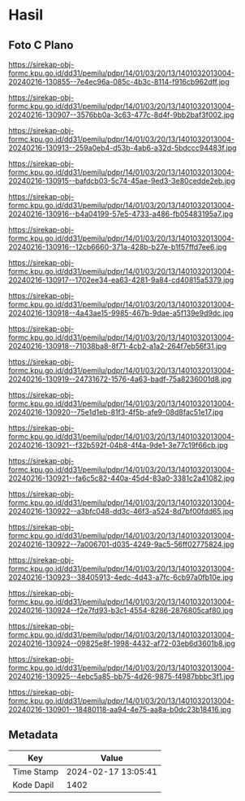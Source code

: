# Hasil

## Foto C Plano

https://sirekap-obj-formc.kpu.go.id/dd31/pemilu/pdpr/14/01/03/20/13/1401032013004-20240216-130855--7e4ec96a-085c-4b3c-8114-f916cb962dff.jpg

https://sirekap-obj-formc.kpu.go.id/dd31/pemilu/pdpr/14/01/03/20/13/1401032013004-20240216-130907--3576bb0a-3c63-477c-8d4f-9bb2baf3f002.jpg

https://sirekap-obj-formc.kpu.go.id/dd31/pemilu/pdpr/14/01/03/20/13/1401032013004-20240216-130913--259a0eb4-d53b-4ab6-a32d-5bdccc94483f.jpg

https://sirekap-obj-formc.kpu.go.id/dd31/pemilu/pdpr/14/01/03/20/13/1401032013004-20240216-130915--bafdcb03-5c74-45ae-9ed3-3e80cedde2eb.jpg

https://sirekap-obj-formc.kpu.go.id/dd31/pemilu/pdpr/14/01/03/20/13/1401032013004-20240216-130916--b4a04199-57e5-4733-a486-fb05483195a7.jpg

https://sirekap-obj-formc.kpu.go.id/dd31/pemilu/pdpr/14/01/03/20/13/1401032013004-20240216-130916--12cb6660-371a-428b-b27e-b1f57ffd7ee6.jpg

https://sirekap-obj-formc.kpu.go.id/dd31/pemilu/pdpr/14/01/03/20/13/1401032013004-20240216-130917--1702ee34-ea63-4281-9a84-cd40815a5379.jpg

https://sirekap-obj-formc.kpu.go.id/dd31/pemilu/pdpr/14/01/03/20/13/1401032013004-20240216-130918--4a43ae15-9985-467b-9dae-a5f139e9d9dc.jpg

https://sirekap-obj-formc.kpu.go.id/dd31/pemilu/pdpr/14/01/03/20/13/1401032013004-20240216-130918--71038ba8-8f71-4cb2-a1a2-264f7eb56f31.jpg

https://sirekap-obj-formc.kpu.go.id/dd31/pemilu/pdpr/14/01/03/20/13/1401032013004-20240216-130919--24731672-1576-4a63-badf-75a8236001d8.jpg

https://sirekap-obj-formc.kpu.go.id/dd31/pemilu/pdpr/14/01/03/20/13/1401032013004-20240216-130920--75e1d1eb-81f3-4f5b-afe9-08d8fac51e17.jpg

https://sirekap-obj-formc.kpu.go.id/dd31/pemilu/pdpr/14/01/03/20/13/1401032013004-20240216-130921--f32b592f-04b8-4f4a-9de1-3e77c19f66cb.jpg

https://sirekap-obj-formc.kpu.go.id/dd31/pemilu/pdpr/14/01/03/20/13/1401032013004-20240216-130921--fa6c5c82-440a-45d4-83a0-3381c2a41082.jpg

https://sirekap-obj-formc.kpu.go.id/dd31/pemilu/pdpr/14/01/03/20/13/1401032013004-20240216-130922--a3bfc048-dd3c-46f3-a524-8d7bf00fdd65.jpg

https://sirekap-obj-formc.kpu.go.id/dd31/pemilu/pdpr/14/01/03/20/13/1401032013004-20240216-130922--7a006701-d035-4249-9ac5-56ff02775824.jpg

https://sirekap-obj-formc.kpu.go.id/dd31/pemilu/pdpr/14/01/03/20/13/1401032013004-20240216-130923--38405913-4edc-4d43-a7fc-6cb97a0fb10e.jpg

https://sirekap-obj-formc.kpu.go.id/dd31/pemilu/pdpr/14/01/03/20/13/1401032013004-20240216-130924--f2e7fd93-b3c1-4554-8286-2876805caf80.jpg

https://sirekap-obj-formc.kpu.go.id/dd31/pemilu/pdpr/14/01/03/20/13/1401032013004-20240216-130924--09825e8f-1998-4432-af72-03eb6d3601b8.jpg

https://sirekap-obj-formc.kpu.go.id/dd31/pemilu/pdpr/14/01/03/20/13/1401032013004-20240216-130925--4ebc5a85-bb75-4d26-9875-f4987bbbc3f1.jpg

https://sirekap-obj-formc.kpu.go.id/dd31/pemilu/pdpr/14/01/03/20/13/1401032013004-20240216-130901--18480118-aa94-4e75-aa8a-b0dc23b18416.jpg


## Metadata

| Key        | Value               |
| ---------- | ------------------- |
| Time Stamp | 2024-02-17 13:05:41 |
| Kode Dapil | 1402                |



